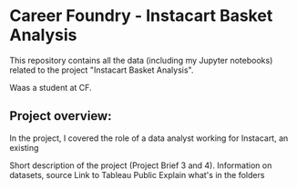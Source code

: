 # Career Foundry - Instacart Basket Analysis
This repository contains all the data (including my Jupyter notebooks) related to the project "Instacart Basket Analysis".

Waas a student at CF.

## Project overview:
In the project, I covered the role of a data analyst working for Instacart, an existing 

Short description of the project (Project Brief 3 and 4).
Information on datasets, source
Link to Tableau Public 
Explain what's in the folders
